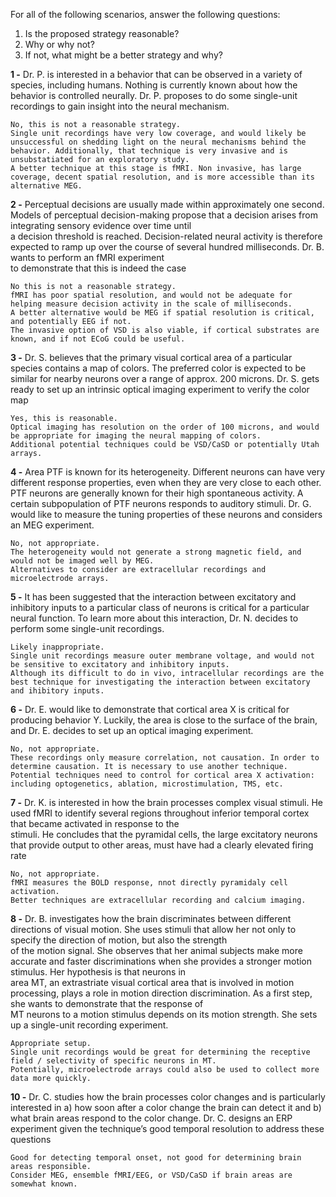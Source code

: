 For all of the following scenarios, answer the following questions:  
1. Is the proposed strategy reasonable?  
2. Why or why not?  
3. If not, what might be a better strategy and why?

**1 -** Dr. P. is interested in a behavior that can be observed in a variety of species, including humans. Nothing is currently known about how the behavior is controlled neurally. Dr. P. proposes to do some single-unit recordings to gain insight into the neural mechanism.
```
No, this is not a reasonable strategy.
Single unit recordings have very low coverage, and would likely be unsuccessful on shedding light on the neural mechanisms behind the behavior. Additionally, that technique is very invasive and is unsubstatiated for an exploratory study.
A better technique at this stage is fMRI. Non invasive, has large coverage, decent spatial resolution, and is more accessible than its alternative MEG.
```

**2 -** Perceptual decisions are usually made within approximately one second. Models of perceptual decision-making propose that a decision arises from integrating sensory evidence over time until  
a decision threshold is reached. Decision-related neural activity is therefore expected to ramp up over the course of several hundred milliseconds. Dr. B. wants to perform an fMRI experiment  
to demonstrate that this is indeed the case
```
No this is not a reasonable strategy.
fMRI has poor spatial resolution, and would not be adequate for helping measure decision activity in the scale of milliseconds.
A better alternative would be MEG if spatial resolution is critical, and potentially EEG if not.
The invasive option of VSD is also viable, if cortical substrates are known, and if not ECoG could be useful.
```

**3 -** Dr. S. believes that the primary visual cortical area of a particular species contains a map of colors. The preferred color is expected to be similar for nearby neurons over a range of approx. 200 microns. Dr. S. gets ready to set up an intrinsic optical imaging experiment to verify the color map
```
Yes, this is reasonable.
Optical imaging has resolution on the order of 100 microns, and would be appropriate for imaging the neural mapping of colors. 
Additional potential techniques could be VSD/CaSD or potentially Utah arrays.
```

**4 -** Area PTF is known for its heterogeneity. Different neurons can have very different response properties, even when they are very close to each other. PTF neurons are generally known for their high spontaneous activity. A certain subpopulation of PTF neurons responds to auditory stimuli. Dr. G. would like to measure the tuning properties of these neurons and considers an MEG experiment.
```
No, not appropriate.
The heterogeneity would not generate a strong magnetic field, and would not be imaged well by MEG.
Alternatives to consider are extracellular recordings and microelectrode arrays.
```

**5 -** It has been suggested that the interaction between excitatory and inhibitory inputs to a particular class of neurons is critical for a particular neural function. To learn more about this interaction, Dr. N. decides to perform some single-unit recordings.
```
Likely inappropriate.
Single unit recordings measure outer membrane voltage, and would not be sensitive to excitatory and inhibitory inputs. 
Although its difficult to do in vivo, intracellular recordings are the best technique for investigating the interaction between excitatory and ihibitory inputs.
```

**6 -** Dr. E. would like to demonstrate that cortical area X is critical for producing behavior Y. Luckily, the area is close to the surface of the brain, and Dr. E. decides to set up an optical imaging experiment.
```
No, not appropriate.
These recordings only measure correlation, not causation. In order to determine causation. It is necessary to use another technique.
Potential techniques need to control for cortical area X activation: including optogenetics, ablation, microstimulation, TMS, etc.
```

**7 -** Dr. K. is interested in how the brain processes complex visual stimuli. He used fMRI to identify several regions throughout inferior temporal cortex that became activated in response to the  
stimuli. He concludes that the pyramidal cells, the large excitatory neurons that provide output to other areas, must have had a clearly elevated firing rate
```
No, not appropriate.
fMRI measures the BOLD response, nnot directly pyramidaly cell activation.
Better techniques are extracellular recording and calcium imaging. 
```

**8 -** Dr. B. investigates how the brain discriminates between different directions of visual motion. She uses stimuli that allow her not only to specify the direction of motion, but also the strength  
of the motion signal. She observes that her animal subjects make more accurate and faster discriminations when she provides a stronger motion stimulus. Her hypothesis is that neurons in  
area MT, an extrastriate visual cortical area that is involved in motion processing, plays a role in motion direction discrimination. As a first step, she wants to demonstrate that the response of  
MT neurons to a motion stimulus depends on its motion strength. She sets up a single-unit recording experiment.
```
Appropriate setup.
Single unit recordings would be great for determining the receptive field / selectivity of specific neurons in MT. 
Potentially, microelectrode arrays could also be used to collect more data more quickly.
```

**10 -** Dr. C. studies how the brain processes color changes and is particularly interested in
a) how soon after a color change the brain can detect it and
b) what brain areas respond to the color change.
Dr. C. designs an ERP experiment given the technique’s good temporal resolution to address these questions
```
Good for detecting temporal onset, not good for determining brain areas responsible.
Consider MEG, ensemble fMRI/EEG, or VSD/CaSD if brain areas are somewhat known.
```


